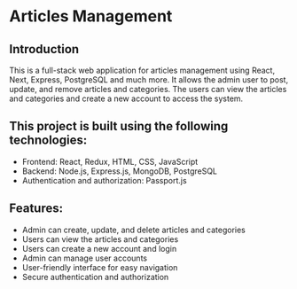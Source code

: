 # Articles Management
## Introduction
This is a full-stack web application for articles management using React, Next, Express, PostgreSQL and much more. It allows the admin user to post, update, and remove articles and categories. The users can view the articles and categories and create a new account to access the system.
## This project is built using the following technologies:

* Frontend: React, Redux, HTML, CSS, JavaScript
* Backend: Node.js, Express.js, MongoDB, PostgreSQL
* Authentication and authorization: Passport.js

## Features:

* Admin can create, update, and delete articles and categories
* Users can view the articles and categories
* Users can create a new account and login
* Admin can manage user accounts
* User-friendly interface for easy navigation
* Secure authentication and authorization
